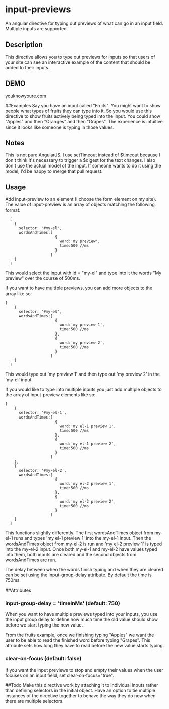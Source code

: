 # input-previews
An angular directive for typing out previews of what can go in an input field. Multiple inputs are supported.

## Description
This directive allows you to type out previews for inputs so that users of your site can see an interactive example of the content that should be added to their inputs. 

## DEMO
youknowyoure.com

##Examples
Say you have an input called "Fruits". You might want to show people what types of fruits they can type into it. So you would use this directive to show fruits actively being typed into the input. You could show "Apples" and then "Oranges" and then "Grapes". The experience is intuitive since it looks like someone is typing in those values.

## Notes
This is not pure AngularJS. I use setTimeout instead of $timeout because I don't think it's necessary to trigger a $digest for the text changes. I also don't use the actual model of the input. If someone wants to do it using the model, I'd be happy to merge that pull request.

## Usage
Add input-preview to an element (I choose the form element on my site). The value of input-preview is an array of objects matching the following format:

```
  [
    {
      selector: '#my-el',
      wordsAndTimes:[
                      {
                        word:'my preview',
                        time:500 //ms
                      }
                    ]
    }
  ]
```
This would select the input with id = "my-el" and type into it the words "My preview" over the course of 500ms.

If you want to have multiple previews, you can add more objects to the array like so:
```
[
    {
      selector: '#my-el',
      wordsAndTimes:[
                      {
                        word:'my preview 1',
                        time:500 //ms
                      },
                      {
                        word:'my preview 2',
                        time:500 //ms
                      }
                    ]
    }
  ]
```
This would type out 'my preview 1' and then type out 'my preview 2' in the 'my-el' input.

If you would like to type into multiple inputs you just add multiple objects to the array of input-preview elements like so:
```
[
    {
      selector: '#my-el-1',
      wordsAndTimes:[
                      {
                        word:'my el-1 preview 1',
                        time:500 //ms
                      },
                      {
                        word:'my el-1 preview 2',
                        time:500 //ms
                      }
                    ]
    },
    {
      selector: '#my-el-2',
      wordsAndTimes:[
                      {
                        word:'my el-2 preview 1',
                        time:500 //ms
                      },
                      {
                        word:'my el-2 preview 2',
                        time:500 //ms
                      }
                    ]
    }
  ]
```
This functions slightly differently. The first wordsAndTimes object from my-el-1 runs and types 'my el-1 preview 1' into the my-el-1 input. Then the wordsAndTimes object from my-el-2 is run and 'my el-2 preview 1' is typed into the my-el-2 input. Once both my-el-1 and my-el-2 have values typed into them, both inputs are cleared and the second objects from wordsAndTimes are run.

The delay between when the words finish typing and when they are cleared can be set using the input-group-delay attribute. By default the time is 750ms.

##Attributes

### input-group-delay = 'timeInMs' (default: 750)
When you want to have multiple previews typed into your inputs, you use the input group delay to define how much time the old value should show before we start typing the new value.

From the fruits example, once we finishing typing "Apples" we want the user to be able to read the finished word before typing "Grapes". This attribute sets how long they have to read before the new value starts typing.

### clear-on-focus (default: false)
If you want the input previews to stop and empty their values when the user focuses on an input field, set clear-on-focus="true".

##Todo
Make this directive work by attaching it to individual inputs rather than defining selectors in the initial object. Have an option to tie multiple instances of the directive together to behave the way they do now when there are multiple selectors.
